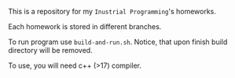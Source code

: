 This is a repository for my `Inustrial Programming`'s homeworks.

Each homework is stored in different branches.

To run program use `build-and-run.sh`. Notice, that upon finish build directory will be removed.

To use, you will need c++ (>17) compiler.